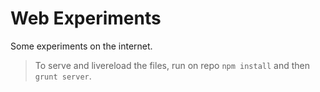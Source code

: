 Web Experiments
===============

Some experiments on the internet.

> To serve and livereload the files, run on repo `npm install` and then `grunt server`.